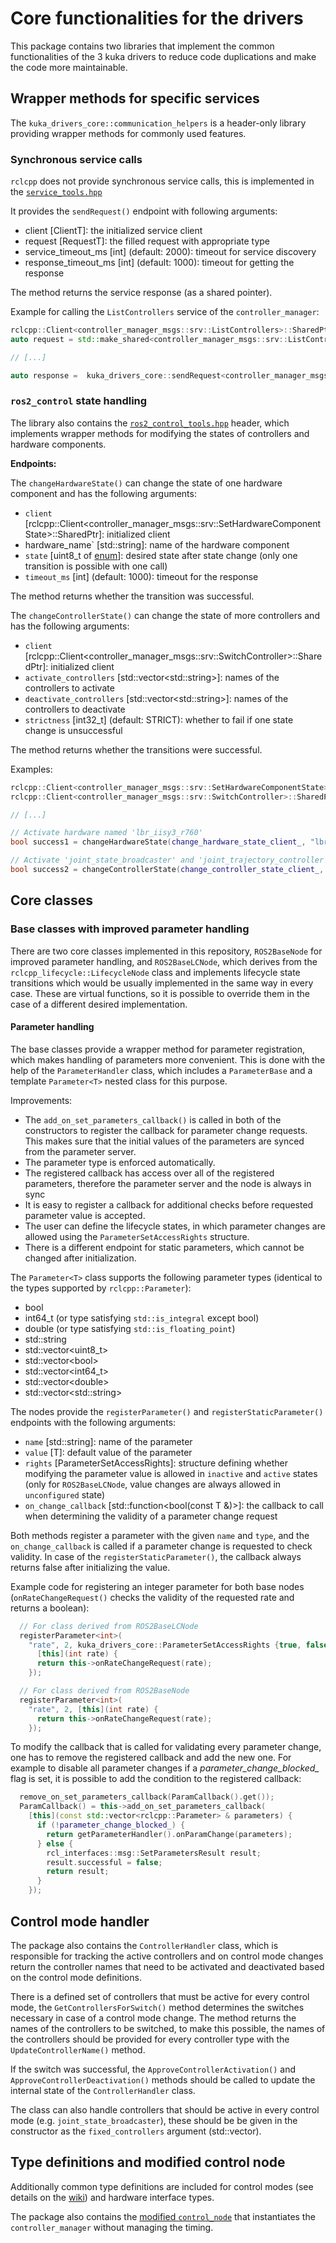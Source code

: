 # Core functionalities for the drivers

This package contains two libraries that implement the common functionalities of the 3 kuka drivers to reduce code duplications and make the code more maintainable.

## Wrapper methods for specific services

The `kuka_drivers_core::communication_helpers` is a header-only library providing wrapper methods for commonly used features.

### Synchronous service calls

`rclcpp` does not provide synchronous service calls, this is implemented in the [`service_tools.hpp`](https://github.com/kroshu/kuka_drivers/blob/humble/kuka_drivers_core/include/communication_helpers/service_tools.hpp)

It provides the `sendRequest()` endpoint with following arguments:

- client [ClientT]: the initialized service client
- request [RequestT]: the filled request with appropriate type
- service_timeout_ms [int] (default: 2000): timeout for service discovery
- response_timeout_ms [int] (default: 1000): timeout for getting the response

The method returns the service response (as a shared pointer).

Example for calling the `ListControllers` service of the `controller_manager`:

```C++
rclcpp::Client<controller_manager_msgs::srv::ListControllers>::SharedPtr get_controllers_client_;
auto request = std::make_shared<controller_manager_msgs::srv::ListControllers::Request>();

// [...]

auto response =  kuka_drivers_core::sendRequest<controller_manager_msgs::srv::ListControllers::Response>(get_controllers_client_, request, 0, 1000);
```

### `ros2_control` state handling

The library also contains the [`ros2_control_tools.hpp`](https://github.com/kroshu/kuka_drivers/blob/humble/kuka_drivers_core/include/communication_helpers/ros2_control_tools.hpp) header, which implements wrapper methods for modifying the states of controllers and hardware components.

**Endpoints:**

The `changeHardwareState()` can change the state of one hardware component and has the following arguments:

- `client` [rclcpp::Client<controller_manager_msgs::srv::SetHardwareComponentState>::SharedPtr]: initialized client
- hardware_name` [std::string]: name of the hardware component
- `state` [uint8_t of [enum](https://docs.ros.org/en/humble/p/lifecycle_msgs/msg/State.html)]: desired state after state change (only one transition is possible with one call)
- `timeout_ms` [int] (default: 1000): timeout for the response

The method returns whether the transition was successful.

The `changeControllerState()` can change the state of more controllers and has the following arguments:

- `client` [rclcpp::Client<controller_manager_msgs::srv::SwitchController>::SharedPtr]: initialized client
- `activate_controllers` [std::vector\<std::string\>]: names of the controllers to activate
- `deactivate_controllers` [std::vector\<std::string\>]: names of the controllers to deactivate
- `strictness` [int32_t] (default: STRICT): whether to fail if one state change is unsuccessful

The method returns whether the transitions were successful.

Examples:

```C++
rclcpp::Client<controller_manager_msgs::srv::SetHardwareComponentState>::SharedPtr change_hardware_state_client_;
rclcpp::Client<controller_manager_msgs::srv::SwitchController>::SharedPtr change_controller_state_client_;

// [...]

// Activate hardware named 'lbr_iisy3_r760'
bool success1 = changeHardwareState(change_hardware_state_client_, "lbr_iisy3_r760", State::PRIMARY_STATE_ACTIVE);

// Activate 'joint_state_broadcaster' and 'joint_trajectory_controller'
bool success2 = changeControllerState(change_controller_state_client_, {"joint_state_broadcaster", "joint_trajectory_controller"}, {/*nothing to deactivate*/});
```

## Core classes

### Base classes with improved parameter handling

There are two core classes implemented in this repository, `ROS2BaseNode` for improved parameter handling, and `ROS2BaseLCNode`, which derives from the `rclcpp_lifecycle::LifecycleNode` class and implements lifecycle state transitions which would be usually implemented in the same way in every case. These are virtual functions, so it is possible to override them in the case of a different desired implementation.

#### Parameter handling

The base classes provide a wrapper method for parameter registration, which makes handling of parameters more convenient.
This is done with the help of the `ParameterHandler` class, which includes a `ParameterBase` and a template `Parameter<T>` nested class for this purpose.

Improvements:

- The `add_on_set_parameters_callback()` is called in both of the constructors to register the callback for parameter change requests. This makes sure that the initial values of the parameters are synced from the parameter server.
- The parameter type is enforced automatically.
- The registered callback has access over all of the registered parameters, therefore the parameter server and the node is always in sync
- It is easy to register a callback for additional checks before requested parameter value is accepted.
- The user can define the lifecycle states, in which parameter changes are allowed using the `ParameterSetAccessRights` structure.
- There is a different endpoint for static parameters, which cannot be changed after initialization.

The `Parameter<T>` class supports the following parameter types (identical to the types supported by `rclcpp::Parameter`):

- bool
- int64_t (or type satisfying `std::is_integral` except bool)
- double (or type satisfying `std::is_floating_point`)
- std::string
- std::vector\<uint8_t\>
- std::vector\<bool\>
- std::vector\<int64_t\>
- std::vector\<double\>
- std::vector\<std::string\>

The nodes provide the `registerParameter()` and `registerStaticParameter()` endpoints with the following arguments:

- `name` [std::string]: name of the parameter
- `value` [T]: default value of the parameter
- `rights` [ParameterSetAccessRights]: structure defining whether modifying the parameter value is allowed in `inactive` and `active` states (only for `ROS2BaseLCNode`, value changes are always allowed in `unconfigured` state)
- `on_change_callback` [std::function<bool(const T &)>]: the callback to call when determining the validity of a parameter change request

Both methods register a parameter with the given `name` and `type`, and the `on_change_callback` is called if a parameter change is requested to check validity. In case of the `registerStaticParameter()`, the callback always returns false after initializing the value.

Example code for registering an integer parameter for both base nodes (`onRateChangeRequest()` checks the validity of the requested rate and returns a boolean):

```C++
  // For class derived from ROS2BaseLCNode
  registerParameter<int>(
    "rate", 2, kuka_drivers_core::ParameterSetAccessRights {true, false},
      [this](int rate) {
      return this->onRateChangeRequest(rate);
    });

  // For class derived from ROS2BaseNode
  registerParameter<int>(
    "rate", 2, [this](int rate) {
      return this->onRateChangeRequest(rate);
    });
```

To modify the callback that is called for validating every parameter change, one has to remove the registered callback and add the new one. For example to disable all parameter changes if a *parameter_change_blocked_* flag is set, it is possible to add the condition to the registered callback:

```C++
  remove_on_set_parameters_callback(ParamCallback().get());
  ParamCallback() = this->add_on_set_parameters_callback(
    [this](const std::vector<rclcpp::Parameter> & parameters) {
      if (!parameter_change_blocked_) {
        return getParameterHandler().onParamChange(parameters);
      } else {
        rcl_interfaces::msg::SetParametersResult result;
        result.successful = false;
        return result;
      }
    });
```

## Control mode handler

The package also contains the `ControllerHandler` class, which is responsible for tracking the active controllers and on control mode changes return the controller names that need to be activated and deactivated based on the control mode definitions.

There is a defined set of controllers that must be active for every control mode, the `GetControllersForSwitch()` method determines the switches necessary in case of a control mode change. The method returns the names of the controllers to be switched, to make this possible, the names of the controllers should be provided for every controller type with the `UpdateControllerName()` method.

If the switch was successful, the `ApproveControllerActivation()` and `ApproveControllerDeactivation()` methods should be called to update the internal state of the `ControllerHandler` class.

The class can also handle controllers that should be active in every control mode (e.g. `joint_state_broadcaster`), these should be be given in the constructor as the `fixed_controllers` argument (std::vector).

## Type definitions and modified control node

Additionally common type definitions are included for control modes (see details on the [wiki](https://github.com/kroshu/kuka_drivers/wiki#control-mode-definitions)) and hardware interface types.

The package also contains the [modified `control_node`](https://github.com/kroshu/kuka_drivers/wiki#real-time-interface) that instantiates the `controller_manager` without managing the timing.
